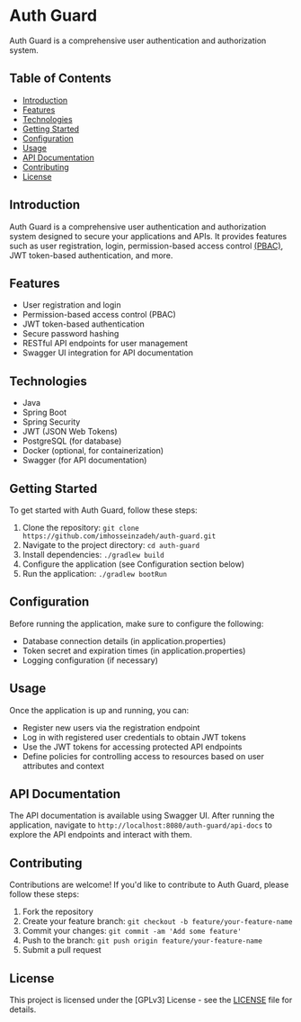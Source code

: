 # Auth Guard

Auth Guard is a comprehensive user authentication and authorization system.

## Table of Contents

- [Introduction](#introduction)
- [Features](#features)
- [Technologies](#technologies)
- [Getting Started](#getting-started)
- [Configuration](#configuration)
- [Usage](#usage)
- [API Documentation](#api-documentation)
- [Contributing](#contributing)
- [License](#license)

## Introduction

Auth Guard is a comprehensive user authentication and authorization system designed to secure your applications and APIs. It provides features such as user registration, login, permission-based access control [(PBAC)](https://www.baeldung.com/cs/role-vs-permission-based-access-control), JWT token-based authentication, and more.

## Features

- User registration and login
- Permission-based access control (PBAC)
- JWT token-based authentication
- Secure password hashing
- RESTful API endpoints for user management
- Swagger UI integration for API documentation

## Technologies

- Java
- Spring Boot
- Spring Security
- JWT (JSON Web Tokens)
- PostgreSQL (for database)
- Docker (optional, for containerization)
- Swagger (for API documentation)

## Getting Started

To get started with Auth Guard, follow these steps:

1. Clone the repository: `git clone https://github.com/imhosseinzadeh/auth-guard.git`
2. Navigate to the project directory: `cd auth-guard`
3. Install dependencies: `./gradlew build`
4. Configure the application (see Configuration section below)
5. Run the application: `./gradlew bootRun`

## Configuration

Before running the application, make sure to configure the following:

- Database connection details (in application.properties)
- Token secret and expiration times (in application.properties)
- Logging configuration (if necessary)

## Usage

Once the application is up and running, you can:

- Register new users via the registration endpoint
- Log in with registered user credentials to obtain JWT tokens
- Use the JWT tokens for accessing protected API endpoints
- Define policies for controlling access to resources based on user attributes and context

## API Documentation

The API documentation is available using Swagger UI. After running the application, navigate to `http://localhost:8080/auth-guard/api-docs` to explore the API endpoints and interact with them.

## Contributing

Contributions are welcome! If you'd like to contribute to Auth Guard, please follow these steps:

1. Fork the repository
2. Create your feature branch: `git checkout -b feature/your-feature-name`
3. Commit your changes: `git commit -am 'Add some feature'`
4. Push to the branch: `git push origin feature/your-feature-name`
5. Submit a pull request

## License

This project is licensed under the [GPLv3] License - see the [LICENSE](LICENSE) file for details.
